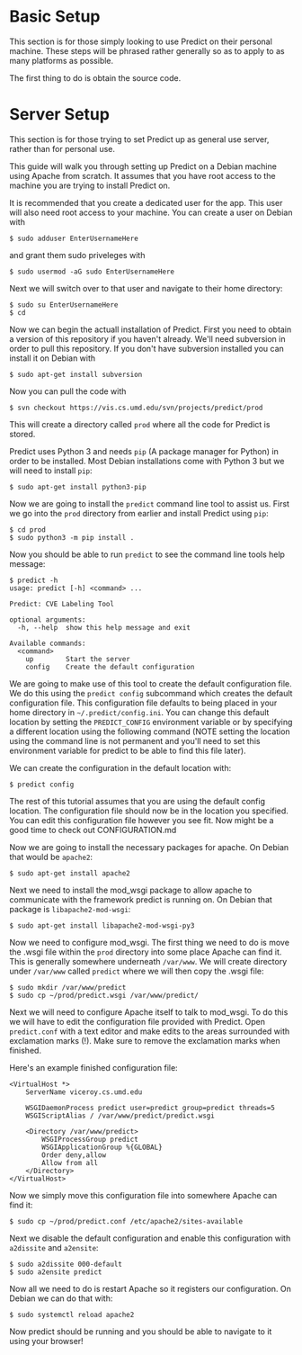 # Basic Setup

This section is for those simply looking to use Predict on their personal
machine. These steps will be phrased rather generally so as to apply to as many
platforms as possible.

The first thing to do is obtain the source code.


# Server Setup

This section is for those trying to set Predict up as general use server, rather
than for personal use.

This guide will walk you through setting up Predict on a Debian machine using
Apache from scratch. It assumes that you have root access to the machine you are
trying to install Predict on.

It is recommended that you create a dedicated user for the app. This user will
also need root access to your machine. You can create a user on Debian with

```
$ sudo adduser EnterUsernameHere
```

and grant them sudo priveleges with

```
$ sudo usermod -aG sudo EnterUsernameHere
```

Next we will switch over to that user and navigate to their home directory:

```
$ sudo su EnterUsernameHere
$ cd
```

Now we can begin the actuall installation of Predict. First you need to obtain a
version of this repository if you haven't already. We'll need subversion in
order to pull this repository. If you don't have subversion installed you can
install it on Debian with 

```
$ sudo apt-get install subversion
```

Now you can pull the code with

```
$ svn checkout https://vis.cs.umd.edu/svn/projects/predict/prod
```

This will create a directory called `prod` where all the code for Predict is
stored.

Predict uses Python 3 and needs `pip` (A package manager for Python) in order to
be installed. Most Debian installations come with Python 3 but we will need to
install `pip`:

```
$ sudo apt-get install python3-pip
```

Now we are going to install the `predict` command line tool to assist us. First
we go into the `prod` directory from earlier and install Predict using `pip`:

```
$ cd prod
$ sudo python3 -m pip install .
```

Now you should be able to run `predict` to see the command line tools help
message:

```
$ predict -h
usage: predict [-h] <command> ...

Predict: CVE Labeling Tool

optional arguments:
  -h, --help  show this help message and exit

Available commands:
  <command>
    up        Start the server
    config    Create the default configuration
```

We are going to make use of this tool to create the default configuration file.
We do this using the `predict config` subcommand which creates the default
configuration file. This configuration file defaults to being placed in your 
home directory in `~/.predict/config.ini`. You can change this default location
by setting the `PREDICT_CONFIG` environment variable or by specifying a
different location using the following command (NOTE setting the location using
the command line is not permanent and you'll need to set this environment
variable for predict to be able to find this file later).

We can create the configuration in the default location with:

```
$ predict config
```

The rest of this tutorial assumes that you are using the default config 
location. The configuration file should now be in the location you specified.
You can edit this configuration file however you see fit. Now might be
a good time to check out CONFIGURATION.md

Now we are going to install the necessary packages for apache. On Debian that
would be `apache2`:

```
$ sudo apt-get install apache2
```

Next we need to install the mod_wsgi package to allow apache to communicate with
the framework predict is running on. On Debian that package is 
`libapache2-mod-wsgi`:

```
$ sudo apt-get install libapache2-mod-wsgi-py3
```

Now we need to configure mod_wsgi. The first thing we need to do is
move the .wsgi file within the `prod` directory into some place Apache can find
it. This is generally somewhere underneath `/var/www`. We will create directory
under `/var/www` called `predict` where we will then copy the .wsgi file:

```
$ sudo mkdir /var/www/predict
$ sudo cp ~/prod/predict.wsgi /var/www/predict/
```

Next we will need to configure Apache itself to talk to mod_wsgi. To do this
we will have to edit the configuration file provided with Predict. Open
`predict.conf` with a text editor and make edits to the areas surrounded with 
exclamation marks (!). Make sure to remove the exclamation marks when finished.

Here's an example finished configuration file:

```
<VirtualHost *>
    ServerName viceroy.cs.umd.edu

    WSGIDaemonProcess predict user=predict group=predict threads=5
    WSGIScriptAlias / /var/www/predict/predict.wsgi

    <Directory /var/www/predict>
        WSGIProcessGroup predict
        WSGIApplicationGroup %{GLOBAL}
        Order deny,allow
        Allow from all
    </Directory>
</VirtualHost>
```

Now we simply move this configuration file into somewhere Apache can find it:

```
$ sudo cp ~/prod/predict.conf /etc/apache2/sites-available
```

Next we disable the default configuration and enable this configuration with
`a2dissite` and `a2ensite`:

```
$ sudo a2dissite 000-default
$ sudo a2ensite predict
```

Now all we need to do is restart Apache so it registers our configuration. On
Debian we can do that with:

```
$ sudo systemctl reload apache2
```

Now predict should be running and you should be able to navigate to it using
your browser!
